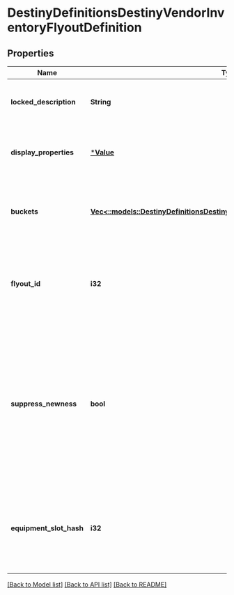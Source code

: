 # DestinyDefinitionsDestinyVendorInventoryFlyoutDefinition

## Properties
Name | Type | Description | Notes
------------ | ------------- | ------------- | -------------
**locked_description** | **String** | If the flyout is locked, this is the reason why. | [optional] [default to null]
**display_properties** | [***Value**](Value.md) | The title and other common properties of the flyout. | [optional] [default to null]
**buckets** | [**Vec<::models::DestinyDefinitionsDestinyVendorInventoryFlyoutBucketDefinition>**](Destiny.Definitions.DestinyVendorInventoryFlyoutBucketDefinition.md) | A list of inventory buckets and other metadata to show on the screen. | [optional] [default to null]
**flyout_id** | **i32** | An identifier for the flyout, in case anything else needs to refer to them. | [optional] [default to null]
**suppress_newness** | **bool** | If this is true, don&#39;t show any of the glistening \&quot;this is a new item\&quot; UI elements, like we show on the inventory items themselves in in-game UI. | [optional] [default to null]
**equipment_slot_hash** | **i32** | If this flyout is meant to show you the contents of the player&#39;s equipment slot, this is the slot to show. | [optional] [default to null]

[[Back to Model list]](../README.md#documentation-for-models) [[Back to API list]](../README.md#documentation-for-api-endpoints) [[Back to README]](../README.md)


